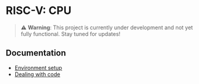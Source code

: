 # RISC-V: CPU

> ⚠️ **Warning**: This project is currently under development and not yet fully functional. Stay tuned for updates!

## Documentation
- [Environment setup](./docs/sw-env-setup.md)
- [Dealing with code](./docs/sw-code-op.md)